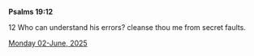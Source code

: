 **Psalms 19:12**

12 Who can understand his errors? cleanse thou me from secret faults.

[Monday 02-June, 2025](https://getbible.life/kjv/Psalms/19/12)
